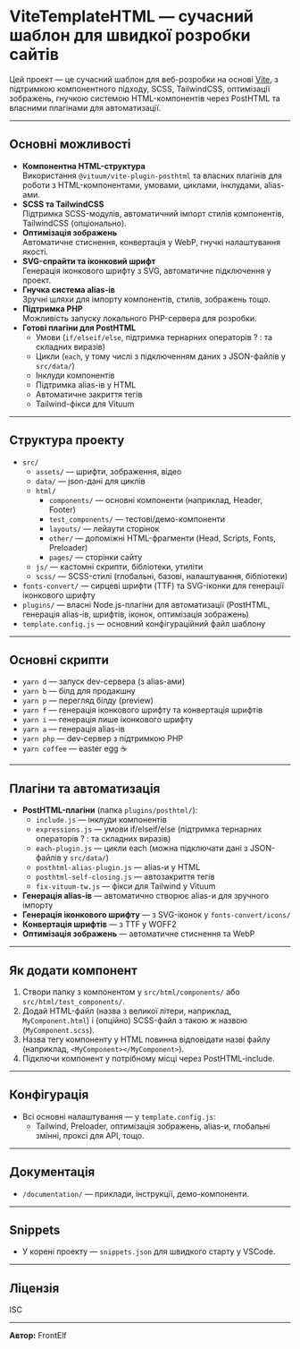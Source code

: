 # ViteTemplateHTML — сучасний шаблон для швидкої розробки сайтів

Цей проект — це сучасний шаблон для веб-розробки на основі [Vite](https://vitejs.dev/), з підтримкою компонентного підходу, SCSS, TailwindCSS, оптимізації зображень, гнучкою системою HTML-компонентів через PostHTML та власними плагінами для автоматизації.

---

## Основні можливості

- **Компонентна HTML-структура**  
  Використання `@vituum/vite-plugin-posthtml` та власних плагінів для роботи з HTML-компонентами, умовами, циклами, інклудами, alias-ами.
- **SCSS та TailwindCSS**  
  Підтримка SCSS-модулів, автоматичний імпорт стилів компонентів, TailwindCSS (опціонально).
- **Оптимізація зображень**  
  Автоматичне стиснення, конвертація у WebP, гнучкі налаштування якості.
- **SVG-спрайти та іконковий шрифт**  
  Генерація іконкового шрифту з SVG, автоматичне підключення у проект.
- **Гнучка система alias-ів**  
  Зручні шляхи для імпорту компонентів, стилів, зображень тощо.
- **Підтримка PHP**  
  Можливість запуску локального PHP-сервера для розробки.
- **Готові плагіни для PostHTML**  
  - Умови (`if/elseif/else`, підтримка тернарних операторів ? : та складних виразів)
  - Цикли (`each`, у тому числі з підключенням даних з JSON-файлів у `src/data/`)
  - Інклуди компонентів
  - Підтримка alias-ів у HTML
  - Автоматичне закриття тегів
  - Tailwind-фікси для Vituum

---

## Структура проекту

- `src/`
  - `assets/` — шрифти, зображення, відео
  - `data/` — json-дані для циклів
  - `html/`
    - `components/` — основні компоненти (наприклад, Header, Footer)
    - `test_components/` — тестові/демо-компоненти
    - `layouts/` — лейаути сторінок
    - `other/` — допоміжні HTML-фрагменти (Head, Scripts, Fonts, Preloader)
    - `pages/` — сторінки сайту
  - `js/` — кастомні скрипти, бібліотеки, утиліти
  - `scss/` — SCSS-стилі (глобальні, базові, налаштування, бібліотеки)
- `fonts-convert/` — сирцеві шрифти (TTF) та SVG-іконки для генерації іконкового шрифту
- `plugins/` — власні Node.js-плагіни для автоматизації (PostHTML, генерація alias-ів, шрифтів, іконок, оптимізація зображень)
- `template.config.js` — основний конфігураційний файл шаблону

---

## Основні скрипти

- `yarn d` — запуск dev-сервера (з alias-ами)
- `yarn b` — білд для продакшну
- `yarn p` — перегляд білду (preview)
- `yarn f` — генерація іконкового шрифту та конвертація шрифтів
- `yarn i` — генерація лише іконкового шрифту
- `yarn a` — генерація alias-ів
- `yarn php` — dev-сервер з підтримкою PHP
- `yarn coffee` — easter egg ☕️

---

## Плагіни та автоматизація

- **PostHTML-плагіни** (папка `plugins/posthtml/`):
  - `include.js` — інклуди компонентів
  - `expressions.js` — умови if/elseif/else (підтримка тернарних операторів ? : та складних виразів)
  - `each-plugin.js` — цикли each (можна підключати дані з JSON-файлів у `src/data/`)
  - `posthtml-alias-plugin.js` — alias-и у HTML
  - `posthtml-self-closing.js` — автозакриття тегів
  - `fix-vituum-tw.js` — фікси для Tailwind у Vituum
- **Генерація alias-ів** — автоматично створює alias-и для зручного імпорту
- **Генерація іконкового шрифту** — з SVG-іконок у `fonts-convert/icons/`
- **Конвертація шрифтів** — з TTF у WOFF2
- **Оптимізація зображень** — автоматичне стиснення та WebP

---

## Як додати компонент

1. Створи папку з компонентом у `src/html/components/` або `src/html/test_components/`.
2. Додай HTML-файл (назва з великої літери, наприклад, `MyComponent.html`) і (опційно) SCSS-файл з такою ж назвою (`MyComponent.scss`).
3. Назва тегу компоненту у HTML повинна відповідати назві файлу (наприклад, `<MyComponent></MyComponent>`).
4. Підключи компонент у потрібному місці через PostHTML-include.

---

## Конфігурація

- Всі основні налаштування — у `template.config.js`:
  - Tailwind, Preloader, оптимізація зображень, alias-и, глобальні змінні, проксі для API, тощо.

---

## Документація

- `/documentation/` — приклади, інструкції, демо-компоненти.

---

## Snippets

- У корені проекту — `snippets.json` для швидкого старту у VSCode.

---

## Ліцензія

ISC

---

**Автор:** FrontElf 
